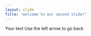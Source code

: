 ```yaml
---
layout: slide
Title: "welcome to our second slide!"
---
```

Your text
Use the left arrow to go back

